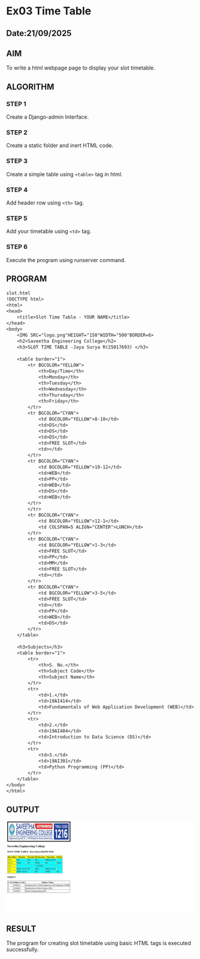 # Ex03 Time Table
## Date:21/09/2025

## AIM
To write a html webpage page to display your slot timetable.

## ALGORITHM
### STEP 1
Create a Django-admin Interface.

### STEP 2
Create a static folder and inert HTML code.

### STEP 3
Create a simple table using ```<table>``` tag in html.

### STEP 4
Add header row using ```<th>``` tag.

### STEP 5
Add your timetable using ```<td>``` tag.

### STEP 6
Execute the program using runserver command.

## PROGRAM
```
slot.html
!DOCTYPE html>
<html>
<head>
    <title>Slot Time Table - YOUR NAME</title>
</head>
<body>
    <IMG SRC="logo.png"HEIGHT="150"WIDTH="500"BORDER=6>
    <h2>Saveetha Engineering College</h2>
    <h3>SLOT TIME TABLE -Jaya Surya R(25017693) </h3>

    <table border="1">
        <tr BGCOLOR="YELLOW">
            <th>Day/Time</th>
            <th>Monday</th>
            <th>Tuesday</th>
            <th>Wednesday</th>
            <th>Thursday</th>
            <th>Friday</th>
        </tr>
        <tr BGCOLOR="CYAN">
            <td BGCOLOR="YELLOW">8-10</td>
            <td>DS</td>
            <td>DS</td>
            <td>DS</td>
            <td>FREE SLOT</td>
            <td></td>
        </tr>
        <tr BGCOLOR="CYAN">
            <td BGCOLOR="YELLOW">10-12</td>
            <td>WEB</td>
            <td>PP</td>
            <td>WEB</td>
            <td>DS</td>
            <td>WEB</td>
        </tr>
        </tr>
        <tr BGCOLOR="CYAN">
            <td BGCOLOR="YELLOW">12-1</td>
            <td COLSPAN=5 ALIGN="CENTER">LUNCH</td>
        </tr>
        <tr BGCOLOR="CYAN">
            <td BGCOLOR="YELLOW">1-3</td>
            <td>FREE SLOT</td>
            <td>PP</td>
            <td>MM</td>
            <td>FREE SLOT</td>
            <td></td>
        </tr>
        <tr BGCOLOR="CYAN">
            <td BGCOLOR="YELLOW">3-5</td>
            <td>FREE SLOT</td>
            <td></td>
            <td>PP</td>
            <td>WEB</td>
            <td>DS</td>
        </tr>
    </table>

    <h3>Subjects</h3>
    <table border="1">
        <tr>
            <th>S. No.</th>
            <th>Subject Code</th>
            <th>Subject Name</th>
        </tr>
        <tr>
            <td>1.</td>
            <td>19AI414</td>
            <td>Fundamentals of Web Application Development (WEB)</td>
        </tr>
        <tr>
            <td>2.</td>
            <td>19AI404</td>
            <td>Introduction to Data Science (DS)</td>
        </tr>
        <tr>
            <td>3.</td>
            <td>19AI301</td>
            <td>Python Programming (PP)</td>
        </tr>
    </table>
</body>
</html>
```


## OUTPUT
![alt text](Screenshot_21-9-2025_16180_127.0.0.1.jpeg)


## RESULT
The program for creating slot timetable using basic HTML tags is executed successfully.
